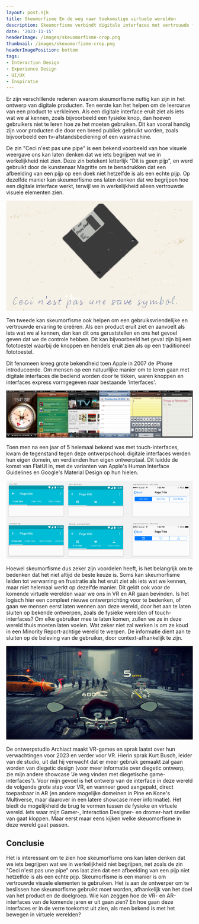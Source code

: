 ```yaml
---
layout: post.njk
title: Skeumorfisme En de weg naar toekomstige virtuele werelden
description: Skeumorfisme verbindt digitale interfaces met vertrouwde fysieke ontwerpen, maar hoe past dit in de toekomst van VR en AR? Hier onderzoek ik de balans tussen bekende visuele elementen en context-afhankelijke interfaces om gebruikerservaringen in virtuele werelden vorm te geven.
date: '2023-11-15'
headerImage: /images/skeuomorfisme-crop.png
thumbnail: /images/skeuomorfisme-crop.png
headerImagePosition: bottom
tags:
- Interaction Design
- Experience Design
- UI/UX
- Inspiratie
---
```


Er zijn verschillende redenen waarom skeumorfisme nuttig kan zijn in het ontwerp van digitale producten. Ten eerste kan het helpen om de leercurve van een product te verkleinen. Als een digitale interface eruit ziet als iets wat we al kennen, zoals bijvoorbeeld een fysieke knop, dan hoeven gebruikers niet te leren hoe ze het moeten gebruiken. Dit kan vooral handig zijn voor producten die door een breed publiek gebruikt worden, zoals bijvoorbeeld een tv-afstandsbediening of een wasmachine.

De zin "Ceci n'est pas une pipe" is een bekend voorbeeld van hoe visuele weergave ons kan laten denken dat we iets begrijpen wat we in werkelijkheid niet zien. Deze zin betekent letterlijk "Dit is geen pijp", en werd gebruikt door de kunstenaar Magritte om te benadrukken dat een afbeelding van een pijp op een doek niet hetzelfde is als een echte pijp. Op dezelfde manier kan skeumorfisme ons laten denken dat we begrijpen hoe een digitale interface werkt, terwijl we in werkelijkheid alleen vertrouwde visuele elementen zien.

![Dit is geen save-symbool, of toch wel? - een afbeelding van een 3.5 inch diskette, met onderschrift 'dit is geen save symbol'](/images/skeuomorfisme.png)

Ten tweede kan skeumorfisme ook helpen om een gebruiksvriendelijke en vertrouwde ervaring te creëren. Als een product eruit ziet en aanvoelt als iets wat we al kennen, dan kan dit ons geruststellen en ons het gevoel geven dat we de controle hebben. Dit kan bijvoorbeeld het geval zijn bij een fototoestel waarbij de knoppen en hendels eruit zien als op een traditioneel fototoestel.

Dit fenomeen kreeg grote bekendheid toen Apple in 2007 de iPhone introduceerde. Om mensen op een natuurlijke manier om te leren gaan met digitale interfaces die bediend worden door te tikken, waren knoppen en interfaces express vormgegeven naar bestaande 'interfaces'.

![iOS-apps, weergegeven als hun tegenhangers in de fysieke wereld - weergaven van oude app-interfaces van iOS: een kompas, game center, kalender en notities. Stuk voor stuk weergegeven als hun tegenhangers in de fysieke wereld](/images/ios-skeuomorphism.jpeg)

Toen men na een jaar of 5 helemaal bekend was met touch-interfaces, kwam de tegenstand tegen deze ontwerpschool: digitale interfaces werden hun eigen domein, en verdienden hun eigen ontwerptaal. Dit luidde de komst van FlatUI in, met de varianten van Apple's Human Interface Guidelines en Google's Material Design op hun hielen.

![Google's Material Design en Apple's Human Interface Guidelines als reactie op flat Design - vergelijking tussen Google's Material Design en Apple's Human Interface Guidelines](/images/flat-design-android-vs-ios.png)

Hoewel skeumorfisme dus zeker zijn voordelen heeft, is het belangrijk om te bedenken dat het niet altijd de beste keuze is. Soms kan skeumorfisme leiden tot verwarring en frustratie als het eruit ziet als iets wat we kennen, maar niet helemaal werkt op dezelfde manier. Dit geldt ook voor de komende virtuele werelden waar we ons in VR en AR gaan bevinden. Is het logisch hier een compleet nieuwe ontwerprichting voor te bedenken, of gaan we mensen eerst laten wennen aan deze wereld, door het aan te laten sluiten op bekende ontwerpen, zoals de fysieke werelden of touch-interfaces? Om elke gebruiker mee te laten komen, zullen we ze in deze wereld thuis moeten laten voelen. Wat zeker niet zal werken is om ze koud in een Minority Report-achtige wereld te werpen. De informatie dient aan te sluiten op de beleving van de gebruiker, door context-afhankelijk te zijn.

![AR-interfaces dienen aan te sluiten op de context: de juiste informatie, op de juiste plek, op het juiste moment - oogpunt van een motorrijder, waarbij snelheid, navigatie en omgevingsfactoren zichtbaar worden gemaakt in een AR-interface](/images/vr-skeuomorphism.jpg)

De ontwerpstudio Archiact maakt VR-games en sprak laatst over hun verwachtingen voor 2023 en verder voor VR. Hierin sprak Kurt Busch, leider van de studio, uit dat hij verwacht dat er meer gebruik gemaakt zal gaan worden van diegetic design (voor meer informatie over diegetic ontwerp, zie mijn andere showcase 'Je weg vinden met diegetische game-interfaces'). Voor mijn gevoel is het ontwerp van de interface in deze wereld de volgende grote stap voor VR, en wanneer goed aangepakt, direct toepasbaar in AR (en andere mogelijke domeinen in Pine en Kone's Multiverse, maar daarover in een latere showcase meer informatie). Het biedt de mogelijkheid de brug te vormen tussen de fysieke en virtuele wereld. Iets waar mijn Gamer-, Interaction Designer- en dromer-hart sneller van gaat kloppen. Maar eerst maar eens kijken welke skeuomorfisme in deze wereld gaat passen.

## Conclusie

Het is interessant om te zien hoe skeumorfisme ons kan laten denken dat we iets begrijpen wat we in werkelijkheid niet begrijpen, net zoals de zin "Ceci n'est pas une pipe" ons laat zien dat een afbeelding van een pijp niet hetzelfde is als een echte pijp. Skeumorfisme is een manier is om vertrouwde visuele elementen te gebruiken. Het is aan de ontwerper om te beslissen hoe skeumorfisme gebruikt moet worden, afhankelijk van het doel van het product en de doelgroep. Wie kan zeggen hoe de VR- en AR-interfaces van de komende jaren er uit gaan zien? En hoe gaan deze interfaces er in de verre toekomst uit zien, als men bekend is met het bewegen in virtuele werelden?

